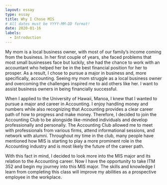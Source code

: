 ```yaml
---
layout: essay
type: essay
title: Why I Chose MIS
# All dates must be YYYY-MM-DD format!
date: 2020-01-16
labels:
  - Introduction
---
```


My mom is a local business owner, with most of our family’s income coming from the business. In her first couple of years, she faced problems that most small businesses face but luckily, she had the chance to work with an accountant who helped her be in the best financial position for her to prosper. As a result, I chose to pursue a major in business and, more specifically, accounting. Seeing my mom struggle as a local business owner and overcoming the challenges inspired me to aid others like her. I want to assist business owners in being financially successful.

When I applied to the University of Hawaii, Manoa, I knew that I wanted to pursue a major and career in Accounting. I enjoy handling money and numbers while also recognizing that Accounting provides a clear career path of how to progress and make money. Therefore, I decided to join the Accounting Club to be alongside like-minded individuals and develop professionally and personally. The Accounting Club allowed me to meet with professionals from various firms, attend informational sessions, and network with alumni. Throughout my time in the club, many people have mentioned how MIS is starting to play a more prominent role in the Accounting industry and is most likely the future of the career path. 

With this fact in mind, I decided to look more into the MIS major and its relation to the Accounting career. Now I have the opportunity to take ITM 352 and begin my journey into this MIS major. The skills and knowledge I learn from completing this class will improve my abilities as a prospective employee in the workplace.
